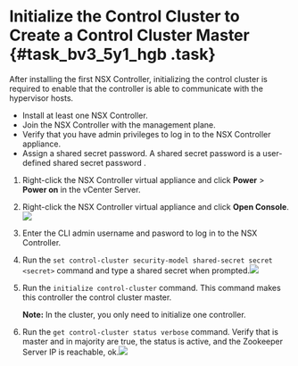 # Initialize the Control Cluster to Create a Control Cluster Master {#task_bv3_5y1_hgb .task}

After installing the first NSX Controller, initializing the control cluster is required to enable that the controller is able to communicate with the hypervisor hosts.

-   Install at least one NSX Controller.
-   Join the NSX Controller with the management plane.
-   Verify that you have admin privileges to log in to the NSX Controller appliance.
-   Assign a shared secret password. A shared secret password is a user-defined shared secret password .

1.  Right-click the NSX Controller virtual appliance and click **Power** \> **Power on** in the vCenter Server. 
2.  Right-click the NSX Controller virtual appliance and click **Open Console**.![](http://static-aliyun-doc.oss-cn-hangzhou.aliyuncs.com/assets/img/85020/154708740535865_en-US.png)

 
3.  Enter the CLI admin username and pasword to log in to the NSX Controller. 
4.  Run the `set control-cluster security-model shared-secret secret <secret>` command and type a shared secret when prompted.![](http://static-aliyun-doc.oss-cn-hangzhou.aliyuncs.com/assets/img/85020/154708740535869_en-US.png)

 
5.  Run the `initialize control-cluster` command. This command makes this controller the control cluster master. 

    **Note:** In the cluster, you only need to initialize one controller.

6.  Run the `get control-cluster status verbose` command. Verify that is master and in majority are true, the status is active, and the Zookeeper Server IP is reachable, ok.![](http://static-aliyun-doc.oss-cn-hangzhou.aliyuncs.com/assets/img/85020/154708740635870_en-US.png)

 

